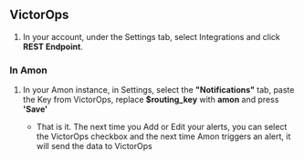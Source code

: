 ## VictorOps

1. In your account, under the Settings tab, select Integrations and click **REST Endpoint**.
	<img src="/assets/img/screenshots/victorops-restendpoint.png" alt="">


### In Amon

1. In your Amon instance, in Settings, select the **"Notifications"** tab, 
		paste the Key from VictorOps, replace **$routing_key** with **amon**  and press **'Save'**
		<img src="/assets/img/screenshots/amon-victorops.png" alt="">

	* That is it. The next time you Add or Edit your alerts, you can select the VictorOps checkbox and 
		the next time Amon triggers an alert, it will send the data to VictorOps
		<img src="/assets/img/screenshots/amon-add-notification.png" alt="">

